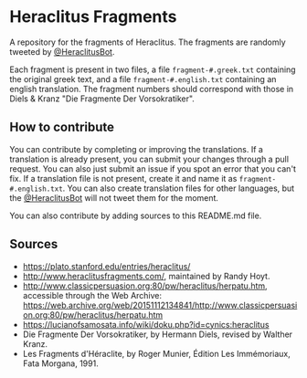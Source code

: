 # Heraclitus Fragments

A repository for the fragments of Heraclitus. The fragments are randomly tweeted by [@HeraclitusBot](https://twitter.com/HeraclitusBot).

Each fragment is present in two files, a file `fragment-#.greek.txt` containing the original greek text, and a
file `fragment-#.english.txt` containing an english translation. The fragment numbers should correspond with those
in Diels & Kranz "Die Fragmente Der Vorsokratiker".

## How to contribute

You can contribute by completing or improving the translations. If a translation is already present, you can submit
your changes through a pull request. You can also just submit an issue if you spot an error that you can't fix. If a
translation file is not present, create it and name it as `fragment-#.english.txt`. You can also create translation
files for other languages, but the [@HeraclitusBot](https://twitter.com/HeraclitusBot) will not tweet them for the
moment.

You can also contribute by adding sources to this README.md file.

## Sources

* https://plato.stanford.edu/entries/heraclitus/
* http://www.heraclitusfragments.com/, maintained by Randy Hoyt.
* http://www.classicpersuasion.org:80/pw/heraclitus/herpatu.htm, accessible through the Web Archive: https://web.archive.org/web/20151112134841/http://www.classicpersuasion.org:80/pw/heraclitus/herpatu.htm
* https://lucianofsamosata.info/wiki/doku.php?id=cynics:heraclitus
* Die Fragmente Der Vorsokratiker, by Hermann Diels, revised by Walther Kranz.
* Les Fragments d'Héraclite, by Roger Munier, Édition Les Immémoriaux, Fata Morgana, 1991.
